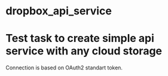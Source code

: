 # dropbox_api_service

# Test task to create simple api service with any cloud storage

Connection is based on OAuth2 standart token.
